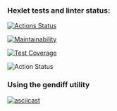 ### Hexlet tests and linter status:
[![Actions Status](https://github.com/temirKhan42/frontend-project-lvl2/workflows/hexlet-check/badge.svg)](https://github.com/temirKhan42/frontend-project-lvl2/actions)

[![Maintainability](https://api.codeclimate.com/v1/badges/a99a88d28ad37a79dbf6/maintainability)](https://codeclimate.com/github/codeclimate/codeclimate/maintainability)

[![Test Coverage](https://api.codeclimate.com/v1/badges/d8c6396e03ee293a6a0e/test_coverage)](https://codeclimate.com/github/temirKhan42/frontend-project-lvl2/test_coverage)

![Action Status](https://github.com/temirKhan42/frontend-project-lvl2/actions/workflows/node.js.yml/badge.svg)

### Using the gendiff utility
[![asciicast](https://asciinema.org/a/rS43Ua7AvAsOrvJWQzMOAFldS.svg)](https://asciinema.org/a/rS43Ua7AvAsOrvJWQzMOAFldS)

